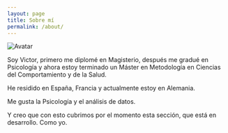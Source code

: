 ```yaml
---
layout: page
title: Sobre mí
permalink: /about/
---
```


<img src="https://www.gravatar.com/avatar/a07057e66b67cf5a219c684edd2519f4" alt="Avatar" class="avatar">
  
Soy Victor, primero me diplomé en Magisterio, después me gradué en Psicología y ahora estoy terminado un Máster en Metodología en Ciencias del Comportamiento y de la Salud.  
  
He residido en España, Francia y actualmente estoy en Alemania.   
  
Me gusta la Psicología y el análisis de datos.  
  
Y creo que con esto cubrimos por el momento esta sección, que está en desarrollo. Como yo.



